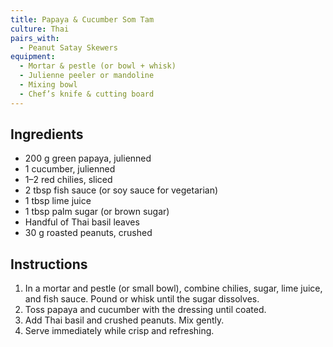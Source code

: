 ```yaml
---
title: Papaya & Cucumber Som Tam
culture: Thai
pairs_with:
  - Peanut Satay Skewers
equipment:
  - Mortar & pestle (or bowl + whisk)
  - Julienne peeler or mandoline
  - Mixing bowl
  - Chef’s knife & cutting board
---
```


## Ingredients
- 200 g green papaya, julienned
- 1 cucumber, julienned
- 1–2 red chilies, sliced
- 2 tbsp fish sauce (or soy sauce for vegetarian)
- 1 tbsp lime juice
- 1 tbsp palm sugar (or brown sugar)
- Handful of Thai basil leaves
- 30 g roasted peanuts, crushed

## Instructions
1. In a mortar and pestle (or small bowl), combine chilies, sugar, lime juice, and fish sauce. Pound or whisk until the sugar dissolves.
2. Toss papaya and cucumber with the dressing until coated.
3. Add Thai basil and crushed peanuts. Mix gently.
4. Serve immediately while crisp and refreshing.
